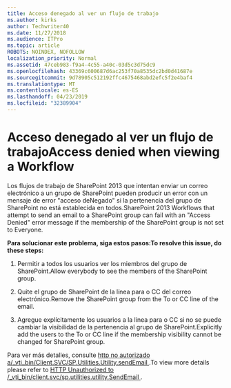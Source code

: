 ```yaml
---
title: Acceso denegado al ver un flujo de trabajo
ms.author: kirks
author: Techwriter40
ms.date: 11/27/2018
ms.audience: ITPro
ms.topic: article
ROBOTS: NOINDEX, NOFOLLOW
localization_priority: Normal
ms.assetid: 47ceb983-f9a4-4c55-a40c-03d5c3d75dc9
ms.openlocfilehash: 43369c600687d6ac253f70a8535dc2bd0d41687e
ms.sourcegitcommit: 9d78905c512192ffc4675468abd2efc5f2e4baf4
ms.translationtype: MT
ms.contentlocale: es-ES
ms.lasthandoff: 04/23/2019
ms.locfileid: "32389904"
---
```

# <a name="access-denied-when-viewing-a-workflow"></a><span data-ttu-id="79856-102">Acceso denegado al ver un flujo de trabajo</span><span class="sxs-lookup"><span data-stu-id="79856-102">Access denied when viewing a Workflow</span></span>

<span data-ttu-id="79856-103">Los flujos de trabajo de SharePoint 2013 que intentan enviar un correo electrónico a un grupo de SharePoint pueden producir un error con un mensaje de error "acceso deNegado" si la pertenencia del grupo de SharePoint no está establecida en todos.</span><span class="sxs-lookup"><span data-stu-id="79856-103">SharePoint 2013 Workflows that attempt to send an email to a SharePoint group can fail with an "Access Denied" error message if the membership of the SharePoint group is not set to Everyone.</span></span>
  
 <span data-ttu-id="79856-104">**Para solucionar este problema, siga estos pasos:**</span><span class="sxs-lookup"><span data-stu-id="79856-104">**To resolve this issue, do these steps:**</span></span>
  
 1. <span data-ttu-id="79856-105">Permitir a todos los usuarios ver los miembros del grupo de SharePoint.</span><span class="sxs-lookup"><span data-stu-id="79856-105">Allow everybody to see the members of the SharePoint group.</span></span> 
  
 2. <span data-ttu-id="79856-106">Quite el grupo de SharePoint de la línea para o CC del correo electrónico.</span><span class="sxs-lookup"><span data-stu-id="79856-106">Remove the SharePoint group from the To or CC line of the email.</span></span> 
  
 3. <span data-ttu-id="79856-107">Agregue explícitamente los usuarios a la línea para o CC si no se puede cambiar la visibilidad de la pertenencia al grupo de SharePoint.</span><span class="sxs-lookup"><span data-stu-id="79856-107">Explicitly add the users to the To or CC line if the membership visibility cannot be changed for SharePoint group.</span></span> 
  
<span data-ttu-id="79856-108">Para ver más detalles, consulte [http no autorizado a/_vti_bin/Client.SVC/SP.Utilities.Utility.sendEmail ](https://go.microsoft.com/fwlink/?linkid=2044694&amp;clcid=0x409).</span><span class="sxs-lookup"><span data-stu-id="79856-108">To view more details please refer to [HTTP Unauthorized to /_vti_bin/client.svc/sp.utilities.utility.SendEmail ](https://go.microsoft.com/fwlink/?linkid=2044694&amp;clcid=0x409).</span></span>
  

